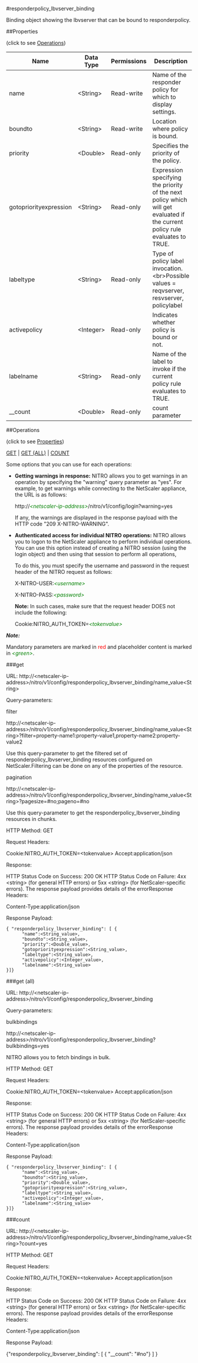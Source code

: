 #responderpolicy_lbvserver_binding

Binding object showing the lbvserver that can be bound to responderpolicy.


##Properties 
<span>(click to see [Operations](#operations))</span>


<table><thead><tr><th>Name</th><th> Data Type</th><th> Permissions</th><th>Description</th></tr></thead><tbody><tr><td>name</td><td>&lt;String></td><td>Read-write</td><td>Name of the responder policy for which to display settings.</td><tr><tr><td>boundto</td><td>&lt;String></td><td>Read-write</td><td>Location where policy is bound.</td><tr><tr><td>priority</td><td>&lt;Double></td><td>Read-only</td><td>Specifies the priority of the policy.</td><tr><tr><td>gotopriorityexpression</td><td>&lt;String></td><td>Read-only</td><td>Expression specifying the priority of the next policy which will get evaluated if the current policy rule evaluates to TRUE.</td><tr><tr><td>labeltype</td><td>&lt;String></td><td>Read-only</td><td>Type of policy label invocation.&lt;br>Possible values = reqvserver, resvserver, policylabel</td><tr><tr><td>activepolicy</td><td>&lt;Integer></td><td>Read-only</td><td>Indicates whether policy is bound or not.</td><tr><tr><td>labelname</td><td>&lt;String></td><td>Read-only</td><td>Name of the label to invoke if the current policy rule evaluates to TRUE.</td><tr><tr><td>__count</td><td>&lt;Double></td><td>Read-only</td><td>count parameter</td><tr></tbody></table>
##Operations 
<span>(click to see [Properties](#properties))</span>


[GET](#get) | [GET (ALL)](#get-(all)) | [COUNT](#count)


Some options that you can use for each operations:
<ul><li><p><b>Getting warnings in response:</b> NITRO allows you to get warnings in an operation by specifying the "warning" query parameter as "yes". For example, to get warnings while connecting to the NetScaler appliance, the URL is as follows:</p><p>http://<span style="color:green;font-style:italic;">&lt;netscaler-ip-address&gt;</span>/nitro/v1/config/login?warning=yes</p><p>If any, the warnings are displayed in the response payload with the HTTP code "209 X-NITRO-WARNING".</p></li><li><p><b>Authenticated access for individual NITRO operations:</b> NITRO allows you to logon to the NetScaler appliance to perform individual operations. You can use this option instead of creating a NITRO session (using the login object) and then using that session to perform all operations,</p><p>To do this, you must specify the username and password in the request header of the NITRO request as follows:</p><p>X-NITRO-USER:<span style="color:green;font-style:italic;">&lt;username&gt;</span></p><p>X-NITRO-PASS:<span style="color:green;font-style:italic;">&lt;password&gt;</span></p><p><b>Note:</b> In such cases, make sure that the request header DOES not include the following:</p><p>Cookie:NITRO_AUTH_TOKEN=<span style="color:green;font-style:italic;">&lt;tokenvalue&gt;</span></p></li></ul>



***Note:*** 
Mandatory parameters are marked in <span style="color:#FF0000;">red</span> and placeholder content is marked in <span style="color:green;font-style:italic">&lt;green&gt;</span>.

###get



URL: http://&lt;netscaler-ip-address&gt;/nitro/v1/config/responderpolicy_lbvserver_binding/name_value&lt;String&gt;
Query-parameters:
filter
http://&lt;netscaler-ip-address&gt;/nitro/v1/config/responderpolicy_lbvserver_binding/name_value&lt;String&gt;?filter=property-name1:property-value1,property-name2:property-value2
Use this query-parameter to get the filtered set of responderpolicy_lbvserver_binding resources configured on NetScaler.Filtering can be done on any of the properties of the resource.


pagination
http://&lt;netscaler-ip-address&gt;/nitro/v1/config/responderpolicy_lbvserver_binding/name_value&lt;String&gt;?pagesize=#no;pageno=#no
Use this query-parameter to get the responderpolicy_lbvserver_binding resources in chunks.



HTTP Method: GET
Request Headers:

Cookie:NITRO_AUTH_TOKEN=&lt;tokenvalue&gt;Accept:application/json

Response:
HTTP Status Code on Success: 200 OKHTTP Status Code on Failure: 4xx &lt;string&gt; (for general HTTP errors) or 5xx &lt;string&gt; (for NetScaler-specific errors). The response payload provides details of the errorResponse Headers:

Content-Type:application/json

Response Payload: ```{ "responderpolicy_lbvserver_binding": [ {      "name":<String_value>,      "boundto":<String_value>,      "priority":<Double_value>,      "gotopriorityexpression":<String_value>,      "labeltype":<String_value>,      "activepolicy":<Integer_value>,      "labelname":<String_value>}]}```



###get (all)



URL: http://&lt;netscaler-ip-address&gt;/nitro/v1/config/responderpolicy_lbvserver_binding
Query-parameters:
bulkbindings
http://&lt;netscaler-ip-address&gt;/nitro/v1/config/responderpolicy_lbvserver_binding?bulkbindings=yes
NITRO allows you to fetch bindings in bulk.



HTTP Method: GET
Request Headers:

Cookie:NITRO_AUTH_TOKEN=&lt;tokenvalue&gt;Accept:application/json

Response:
HTTP Status Code on Success: 200 OKHTTP Status Code on Failure: 4xx &lt;string&gt; (for general HTTP errors) or 5xx &lt;string&gt; (for NetScaler-specific errors). The response payload provides details of the errorResponse Headers:

Content-Type:application/json

Response Payload: ```{ "responderpolicy_lbvserver_binding": [ {      "name":<String_value>,      "boundto":<String_value>,      "priority":<Double_value>,      "gotopriorityexpression":<String_value>,      "labeltype":<String_value>,      "activepolicy":<Integer_value>,      "labelname":<String_value>}]}```



###count



URL: http://&lt;netscaler-ip-address&gt;/nitro/v1/config/responderpolicy_lbvserver_binding/name_value&lt;String&gt;?count=yes
HTTP Method: GET
Request Headers:

Cookie:NITRO_AUTH_TOKEN=&lt;tokenvalue&gt;Accept:application/json

Response:
HTTP Status Code on Success: 200 OKHTTP Status Code on Failure: 4xx &lt;string&gt; (for general HTTP errors) or 5xx &lt;string&gt; (for NetScaler-specific errors). The response payload provides details of the errorResponse Headers:

Content-Type:application/json

Response Payload: 
{"responderpolicy_lbvserver_binding": [ { "__count": "#no"} ] }


